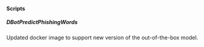 
#### Scripts
##### DBotPredictPhishingWords
Updated docker image to support new version of the out-of-the-box model.